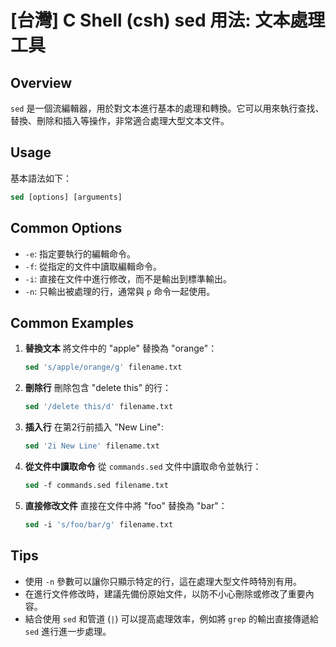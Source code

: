 # [台灣] C Shell (csh) sed 用法: 文本處理工具

## Overview
`sed` 是一個流編輯器，用於對文本進行基本的處理和轉換。它可以用來執行查找、替換、刪除和插入等操作，非常適合處理大型文本文件。

## Usage
基本語法如下：
```csh
sed [options] [arguments]
```

## Common Options
- `-e`: 指定要執行的編輯命令。
- `-f`: 從指定的文件中讀取編輯命令。
- `-i`: 直接在文件中進行修改，而不是輸出到標準輸出。
- `-n`: 只輸出被處理的行，通常與 `p` 命令一起使用。

## Common Examples
1. **替換文本**
   將文件中的 "apple" 替換為 "orange"：
   ```csh
   sed 's/apple/orange/g' filename.txt
   ```

2. **刪除行**
   刪除包含 "delete this" 的行：
   ```csh
   sed '/delete this/d' filename.txt
   ```

3. **插入行**
   在第2行前插入 "New Line":
   ```csh
   sed '2i New Line' filename.txt
   ```

4. **從文件中讀取命令**
   從 `commands.sed` 文件中讀取命令並執行：
   ```csh
   sed -f commands.sed filename.txt
   ```

5. **直接修改文件**
   直接在文件中將 "foo" 替換為 "bar"：
   ```csh
   sed -i 's/foo/bar/g' filename.txt
   ```

## Tips
- 使用 `-n` 參數可以讓你只顯示特定的行，這在處理大型文件時特別有用。
- 在進行文件修改時，建議先備份原始文件，以防不小心刪除或修改了重要內容。
- 結合使用 `sed` 和管道 (`|`) 可以提高處理效率，例如將 `grep` 的輸出直接傳遞給 `sed` 進行進一步處理。